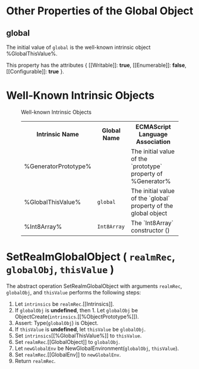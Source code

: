 # Other Properties of the Global Object

## global
The initial value of `global` is the well-known intrinsic object %GlobalThisValue%.

This property has the attributes { [[Writable]]: **true**, [[Enumerable]]: **false**, [[Configurable]]: **true** }.

# Well-Known Intrinsic Objects
<figure>
  <figcaption>Well-known Intrinsic Objects</figcaption>
  <table>
    <tbody>
      <tr>
        <th>Intrinsic Name</th>
        <th>Global Name</th>
        <th>ECMAScript Language Association</th>
      </tr>
      <tr>
        <td>%GeneratorPrototype%</td>
        <td></td>
        <td>The initial value of the `prototype` property of %Generator%</td>
      </tr>
      <tr>
        <td>%GlobalThisValue%</td>
        <td><code>global</code></td>
        <td>The initial value of the `global` property of the global object</td>
      </tr>
      <tr>
        <td>%Int8Array%</td>
        <td><code>Int8Array</code></td>
        <td>The `Int8Array` constructor (<emu-xref href="#sec-typedarray-objects"></emu-xref>)</td>
      </tr>
    </tbody>
  </table>
</figure>

# SetRealmGlobalObject ( `realmRec`, `globalObj`, `thisValue` )

The abstract operation SetRealmGlobalObject with arguments `realmRec`, `globalObj`, and `thisValue` performs the following steps:
  1. Let `intrinsics` be `realmRec`.[[Intrinsics]].
  1. If `globalObj` is **undefined**, then
    1. Let `globalObj` be ObjectCreate(`intrinsics`.[[%ObjectPrototype%]]).
  1. Assert: Type(`globalObj`) is Object.
  1. If `thisValue` is **undefined**, let `thisValue` be `globalObj`.
  1. Set `intrinsics`[[%GlobalThisValue%]] to `thisValue`.
  1. Set `realmRec`.[[GlobalObject]] to `globalObj`.
  1. Let `newGlobalEnv` be NewGlobalEnvironment(`globalObj`, `thisValue`).
  1. Set `realmRec`.[[GlobalEnv]] to `newGlobalEnv`.
  1. Return `realmRec`.
